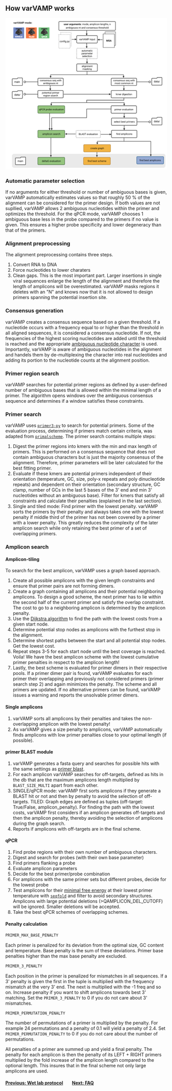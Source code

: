 ## How varVAMP works


<img src="./workflow.png" alt="varVAMP logo" />


### Automatic parameter selection
If no arguments for either threshold or number of ambiguous bases is given, varVAMP automatically estimates values so that roughly 50 % of the alignment can be considered for the primer design. If both values are not supllied, varVAMP allows 2 ambiguous nucleotides within the primer and optimizes the threshold. For the qPCR mode, varVAMP chooses 1 ambiguous base less in the probe compared to the primers if no value is given. This ensures a higher probe specificity and lower degeneracy than that of the primers.

### Alignment preprocessing
The alignment preprocessing contains three steps.
1. Convert RNA to DNA
2. Force nucleotides to lower charaters
3. Clean gaps. This is the most important part. Larger insertions in single viral sequences enlarge the length of the alignment and therefore the length of amplicons will be overestimated. varVAMP masks regions it deletes with an "N" and knows now that it is not allowed to design primers spanning the potential insertion site.

### Consensus generation
varVAMP creates a consensus sequence based on a given threshold. If a nucleotide occurs with a frequency equal to or higher than the threshold in all aligned sequences, it is considered a consensus nucleotide. If not, the frequencies of the highest scoring nucleotides are added until the threshold is reached and the appropriate [ambiguous nucleotide character](https://www.bioinformatics.org/sms/iupac.html) is used. Importantly, varVAMP is aware of ambiguous nucleotides in the alignment and handels them by de-multiplexing the character into real nucleotides and adding its portion to the nucleotide counts at the alignment position.

### Primer region search
varVAMP searches for potential primer regions as defined by a user-defined number of ambiguous bases that is allowed within the minimal length of a primer. The algorithm opens windows over the ambiguous consensus sequence and determines if a window satisfies these constraints.

### Primer search
varVAMP uses [`primer3-py`](https://pypi.org/project/primer3-py/) to search for potential primers. Some of the evaluation process, determining if primers match certain criteria, was adapted from [`primalscheme`](https://github.com/aresti/primalscheme). The primer search contains multiple steps:
1. Digest the primer regions into kmers with the min and max length of primers. This is performed on a consensus sequence that does not contain ambiguous characters but is just the majority consensus of the alignment. Therefore, primer parameters will be later calculated for the best fitting primer.
2. Evaluate if these kmers are potential primers independent of their orientation (temperature, GC, size, poly-x repeats and poly dinucleotide repeats) and dependent on their orientation (secondary structure, GC clamp, number of GCs in the last 5 bases of the 3' end and min 3' nucleotides without an ambiguous base). Filter for kmers that satisfy all constraints and calculate their penalties (explained in the last section).
3. Single and tiled mode: Find primer with the lowest penalty. varVAMP sorts the primers by their penalty and always takes one with the lowest penalty if middle third of the primer has not been covered by a primer with a lower penalty. This greatly reduces the complexity of the later amplicon search while only retaining the best primer of a set of overlapping primers.

### Amplicon search

#### Amplicon-tiling
To search for the best amplicon, varVAMP uses a graph based approach.
1. Create all possible amplicons with the given length constraints and ensure that primer pairs are not forming dimers.
2. Create a graph containing all amplicons and their potential neighboring amplicons. To design a good scheme, the next primer has to lie within the second half of the current primer and satisfy the overlap constraint. The cost to go to a neighboring amplicon is determined by the amplicon penalty.
3. Use the [Dijkstra algorithm](https://en.wikipedia.org/wiki/Dijkstra%27s_algorithm) to find the path with the lowest costs from a given start node.
4. Determine potential stop nodes as amplicons with the furthest stop in the alignment.
5. Determine shortest paths between the start and all potential stop nodes. Get the lowest cost.
6. Repeat steps 3-5 for each start node until the best coverage is reached. Voila! We have the best amplicon scheme with the lowest cumulative primer penalties in respect to the amplicon length!
7. Lastly, the best scheme is evaluated for primer dimers in their respective pools. If a primer dimer pair is found, varVAMP evaluates for each primer their overlapping and previously not considered primers (primer search step 2) and again minimizes the penalty. The scheme and all primers are updated. If no alternative primers can be found, varVAMP issues a warning and reports the unsolvable primer dimers.

#### Single amplicons
1. varVAMP sorts all amplicons by their penalties and takes the non-overlapping amplicon with the lowest penalty!
2. As varVAMP gives a size penalty to amplicons, varVAMP automatically finds amplicons with low primer penalties close to your optimal length (if possible).

#### primer BLAST module
1. varVAMP generates a fasta query and searches for possible hits with the same settings as [primer blast](https://bmcbioinformatics.biomedcentral.com/articles/10.1186/1471-2105-13-134).
2. For each amplicon varVAMP searches for off-targets, defined as hits in the db that are the maximum amplicons length multiplied by `BLAST_SIZE_MULTI` apart from each other.
3. SINGLE/qPCR mode: varVAMP first sorts amplicons if they generate a BLAST hit or not and then by penalty to avoid the selection of off-targets. TILED: Graph edges are defined as tuples (off-target: True/False, amplicon_penalty). For finding the path with the lowest costs, varVAMP first considers if an amplicon generates off-targets and then the amplicon penalty, thereby avoiding the selection of amplicons during the graph search.
4. Reports if amplicons with off-targets are in the final scheme.

#### qPCR
1. Find probe regions with their own number of ambiguous characters.
2. Digest and search for probes (with their own base parameter)
3. Find primers flanking a probe
4. Evaluate amplicon parameters
5. Decide for the best primer/probe combination
6. For amplicons with the same primer sets but different probes, decide for the lowest probe
7. Test amplicons for their [minimal free energy](https://en.wikipedia.org/wiki/Gibbs_free_energy) at their lowest primer temperature with [`seqfold`](https://github.com/Lattice-Automation/seqfold) and filter to avoid secondary structures. Amplicons with large potential deletions (>QAMPLICON_DEL_CUTOFF) will be ignored. Smaller deletions will be accepted.
8. Take the best qPCR schemes of overlapping schemes.

#### Penalty calculation

```python
PRIMER_MAX_BASE_PENALTY
```
Each primer is penalized for its deviation from the optimal size, GC content and temperature. Base penalty is the sum of these deviations. Primer base penalties higher than the max base penalty are excluded.

```python
PRIMER_3_PENALTY
```
Each position in the primer is penalized for mismatches in all sequences. If a 3' penalty is given the first in the tuple is multiplied with the frequency mismatch at the very 3' end. The next is multiplied with the -1 freq and so on. Increase penalty if you want to shift amplicons towards best 3' matching. Set the `PRIMER_3_PENALTY` to 0 if you do not care about 3' mismatches.

```python3
PRIMER_PERMUTATION_PENALTY
```
The number of permutations of a primer is multiplied by the penalty. For example 24 permutations and a penalty of 0.1 will yield a penalty of 2.4. Set `PRIMER_PERMUTATION_PENALTY` to 0 if you do not care about the number of permutations.

All penalties of a primer are summed up and yield a final penalty. The penalty for each amplicon is then the penalty of its LEFT + RIGHT primers multiplied by the fold increase of the amplicon length compared to the optional length. This insures that in the final scheme not only large amplicons are used.

#### [Previous: Wet lab protocol](./wet_lab_protocol.md)&emsp;&emsp;[Next: FAQ](./FAQ.md)
